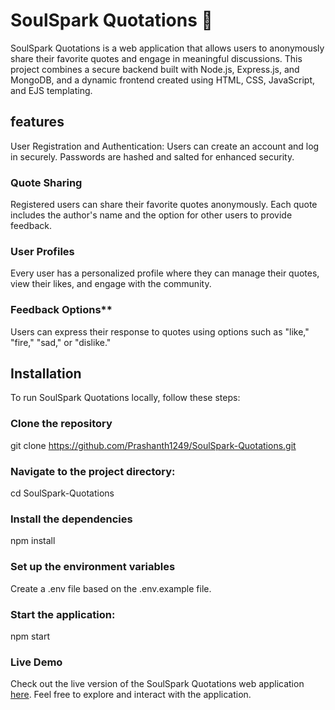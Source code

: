 # SoulSpark Quotations 🌟
SoulSpark Quotations is a web application that allows users to anonymously share their favorite quotes and engage in meaningful discussions. This project combines a secure backend built with Node.js, Express.js, and MongoDB, and a dynamic frontend created using HTML, CSS, JavaScript, and EJS templating.

## features
User Registration and Authentication: Users can create an account and log in securely. Passwords are hashed and salted for enhanced security.

### Quote Sharing
Registered users can share their favorite quotes anonymously. Each quote includes the author's name and the option for other users to provide feedback.

### User Profiles
Every user has a personalized profile where they can manage their quotes, view their likes, and engage with the community.

### Feedback Options**
Users can express their response to quotes using options such as "like," "fire," "sad," or "dislike."


## Installation
To run SoulSpark Quotations locally, follow these steps:

### Clone the repository
git clone https://github.com/Prashanth1249/SoulSpark-Quotations.git

### Navigate to the project directory:
cd SoulSpark-Quotations

### Install the dependencies
npm install

### Set up the environment variables
Create a .env file based on the .env.example file.

### Start the application:
npm start



### Live Demo

Check out the live version of the SoulSpark Quotations web application [here](https://quote-soulspark.onrender.com). 
Feel free to explore and interact with the application.
